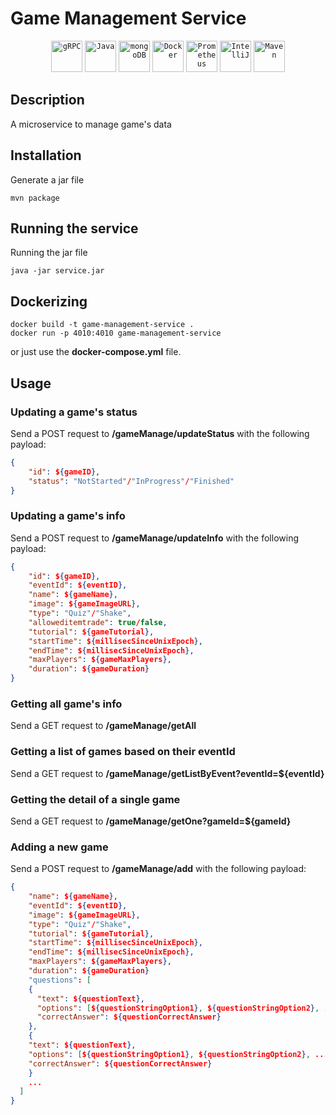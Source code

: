 # Game Management Service

<div align="center">
	<code><img width="50" src="https://user-images.githubusercontent.com/25181517/192107855-e669c777-9172-49c5-b7e0-404e29df0fee.png" alt="gRPC" title="gRPC"/></code>
	<code><img width="50" src="https://user-images.githubusercontent.com/25181517/117201156-9a724800-adec-11eb-9a9d-3cd0f67da4bc.png" alt="Java" title="Java"/></code>
	<code><img width="50" src="https://user-images.githubusercontent.com/25181517/182884177-d48a8579-2cd0-447a-b9a6-ffc7cb02560e.png" alt="mongoDB" title="mongoDB"/></code>
	<code><img width="50" src="https://user-images.githubusercontent.com/25181517/117207330-263ba280-adf4-11eb-9b97-0ac5b40bc3be.png" alt="Docker" title="Docker"/></code>
	<code><img width="50" src="https://user-images.githubusercontent.com/25181517/182534182-c510199a-7a4d-4084-96e3-e3db2251bbce.png" alt="Prometheus" title="Prometheus"/></code>
    <code><img width="50" src="https://user-images.githubusercontent.com/25181517/192108890-200809d1-439c-4e23-90d3-b090cf9a4eea.png" alt="IntelliJ" title="IntelliJ"/></code>
	<code><img width="50" src="https://user-images.githubusercontent.com/25181517/117207242-07d5a700-adf4-11eb-975e-be04e62b984b.png" alt="Maven" title="Maven"/></code>
</div>

## Description
A microservice to manage game's data

## Installation
Generate a jar file
```console
mvn package
```

## Running the service
Running the jar file
```console
java -jar service.jar
```

## Dockerizing
```console
docker build -t game-management-service .
docker run -p 4010:4010 game-management-service
```
or just use the **docker-compose.yml** file.

## Usage
### Updating a game's status
Send a POST request to **/gameManage/updateStatus** with the following payload:
```json
{
    "id": ${gameID},
    "status": "NotStarted"/"InProgress"/"Finished"
}
```
### Updating a game's info
Send a POST request to **/gameManage/updateInfo** with the following payload:
```json
{
    "id": ${gameID},
    "eventId": ${eventID},
    "name": ${gameName},
    "image": ${gameImageURL},
    "type": "Quiz"/"Shake",
    "alloweditemtrade": true/false,
    "tutorial": ${gameTutorial},
    "startTime": ${millisecSinceUnixEpoch},
    "endTime": ${millisecSinceUnixEpoch},
    "maxPlayers": ${gameMaxPlayers},
    "duration": ${gameDuration}
}
```
### Getting all game's info
Send a GET request to **/gameManage/getAll**
### Getting a list of games based on their eventId
Send a GET request to **/gameManage/getListByEvent?eventId=${eventId}**
### Getting the detail of a single game
Send a GET request to **/gameManage/getOne?gameId=${gameId}**
### Adding a new game
Send a POST request to **/gameManage/add** with the following payload:
```json
{
    "name": ${gameName},
    "eventId": ${eventID},
    "image": ${gameImageURL},
    "type": "Quiz"/"Shake",
    "tutorial": ${gameTutorial},
    "startTime": ${millisecSinceUnixEpoch},
    "endTime": ${millisecSinceUnixEpoch},
    "maxPlayers": ${gameMaxPlayers},
    "duration": ${gameDuration}
    "questions": [
    {
      "text": ${questionText},
      "options": [${questionStringOption1}, ${questionStringOption2}, ...],
      "correctAnswer": ${questionCorrectAnswer}
    },
    {
    "text": ${questionText},
    "options": [${questionStringOption1}, ${questionStringOption2}, ...],
    "correctAnswer": ${questionCorrectAnswer}
    }
    ...
  ]
}
```